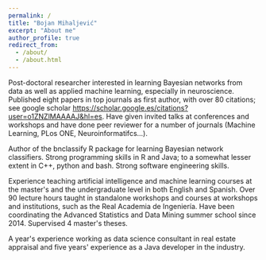 ```yaml
---
permalink: /
title: "Bojan Mihaljević"
excerpt: "About me"
author_profile: true
redirect_from: 
  - /about/
  - /about.html
---
```


Post-doctoral researcher interested in learning Bayesian networks from data as well as applied machine learning, especially in neuroscience. Published eight papers in top journals as first author, with over 80 citations; see google scholar https://scholar.google.es/citations?user=o1ZNZlMAAAAJ&hl=es. Have given invited talks at conferences and workshops and have done peer reviewer for a number of journals (Machine Learning, PLos ONE, Neuroinformatifcs...).

Author of the bnclassify R package for learning Bayesian network classifiers. Strong programming skills in R and Java; to a somewhat lesser extent in C++, python and bash. Strong software engineering skills.

Experience teaching artificial intelligence and machine learning courses at the master's and the undergraduate level in both English and Spanish. Over 90 lecture hours taught in standalone workshops and courses at workshops and institutions, such as the Real Academia de Ingenierı́a. Have been coordinating the Advanced Statistics and Data Mining summer school since 2014. Supervised 4 master's theses. 

A year's experience working as data science consultant in real estate appraisal and five years' experience as a Java developer in the industry.
